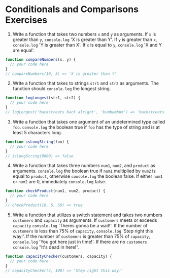 # Conditionals and Comparisons Exercises
1. Write a function that takes two numbers `x` and `y` as arguments.
If `x` is greater than `y`, `console.log` 'X is greater than Y'.
If `y` is greater than `x`, `console.log` 'Y is greater than X'.
If `x` is equal to `y`, `console.log` 'X and Y are equal'.
```javascript
function compareNumbers(x, y) {
  // your code here
}
// compareNumbers(10, 3) => 'X is greater than Y'
```


2. Write a function that takes to strings `str1` and `str2` as arguments.
The function should `console.log` the longest string.
```javascript
function logLongest(str1, str2) {
  // your code here
}
// logLongest('backstreets back alright', 'bumbumbum') => 'backstreets back alright'
```


3. Write a function that takes one argument of an undetermined type called `foo`.
`console.log` the boolean true if `foo` has the type of string and is at least 5 characters long.
```javascript
function isLongString(foo) {
  // your code here
}
// isLongString(9000) => false
``` 

4. Write a function that takes three numbers `num1`, `num2`, and `product` as arguments.
`console.log` the boolean true if `num1` multiplied by `num2` is equal to `product`, otherwise `console.log` the boolean false.
If either `num1` or `num2` are 0, immediately `console.log` false.
```javascript
function checkProduct(num1, num2, product) {
  // your code here
}
// checkProduct(10, 5, 50) => true
```

5. Write a function that utilizes a switch statement and takes two numbers `customers` and `capacity` as arguments.
If `customers` meets or exceeds `capacity` `console.log` 'Theres gonna be a wait!'.
If the number of `customers` is less than 75% of `capacity`, `console.log` 'Step right this way!'.
If the number of `customers` is greater than 75% of `capacity`, `console.log` 'You got here just in time!'.
If there are no `customers` `console.log` "It's dead in here!".
```javascript
function capacityChecker(customers, capacity) {
  // your code here
}
// capacityChecker(4, 100) => 'Step right this way!'
```